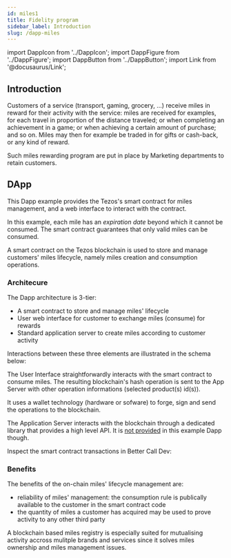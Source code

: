 ```yaml
---
id: miles1
title: Fidelity program
sidebar_label: Introduction
slug: /dapp-miles
---
```


import DappIcon from '../DappIcon';
import DappFigure from '../DappFigure';
import DappButton from '../DappButton';
import Link from '@docusaurus/Link';

<DappFigure img='miles_screenshot.png' width='100%'/>

<DappButton url="https://edukera.github.io/completium-dapp-miles/" txt="open dapp"/>

## Introduction

Customers of a service (transport, gaming, grocery, ...) receive miles in reward for their activity with the service: miles are received for examples, for each travel in proportion of the distance traveled; or when completing an achievement in a game; or when achieving a certain amount of purchase; and so on. Miles may then for example be traded in for gifts or cash-back, or any kind of reward.

Such miles rewarding program are put in place by Marketing departments to retain customers.
## DApp

This Dapp example provides the Tezos's <Link to='/docs/templates/miles'>smart contract</Link> for miles management, and a web interface to interact with the contract.

In this example, each mile has an *expiration date* beyond which it cannot be consumed. The smart contract guarantees that only valid miles can be consumed.

A smart contract on the Tezos blockchain is used to store and manage customers' miles lifecycle, namely miles creation and consumption operations.

### Architecure

The Dapp architecture is 3-tier:
* A <Link to='/docs/templates/miles'>smart contract</Link> to store and manage miles' lifecycle
* User web interface for customer to exchange miles (consume) for rewards
* Standard application server to create miles according to customer activity

Interactions between these three elements are illustrated in the schema below:

<DappFigure img='miles-dapp-architecture.svg' width='60%'/>

The User Interface straightforwardly interacts with the smart contract to consume miles. The resulting blockchain's hash operation is sent to the App Server with other operation informations (selected product(s) id(s)).

It uses a wallet technology (hardware or sofware) to forge, sign and send the operations to the blockchain.

The Application Server interacts with the blockchain through a dedicated library that provides a high level API. It is <u>not provided</u> in this example Dapp though.

Inspect the smart contract transactions in <Link to='/docs/dapp-tools/bcd'>Better Call Dev</Link>:

<DappButton url="https://better-call.dev/edo2net/KT1M3WqApg77zxkdmzbNmib7kCXGupVbNBLM/operations" txt="inspect smart contract"/>

### Benefits

The benefits of the on-chain miles' lifecycle management are:
* reliability of miles' management: the consumption rule is publically available to the customer in the smart contract code
* the quantity of miles a customer has acquired may be used to prove activity to any other third party

A blockchain based miles registry is especially suited for mutualising activity accross mulitple brands and services since it solves miles ownership and miles management issues.

